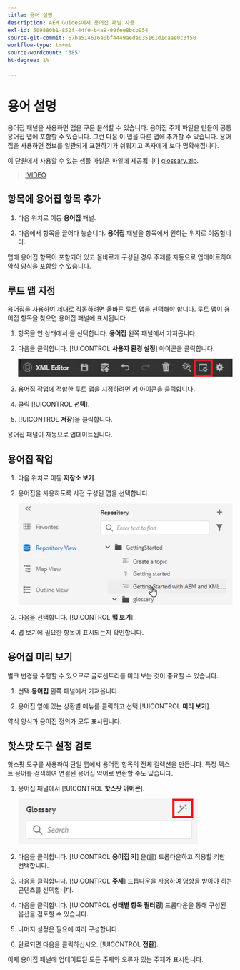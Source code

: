 ```yaml
---
title: 용어 설명
description: AEM Guides에서 용어집 패널 사용
exl-id: 509880b1-852f-44f0-b4a9-09fee8bcb954
source-git-commit: 67ba514616a0bf4449aeda035161d1caae0c3f50
workflow-type: tm+mt
source-wordcount: '385'
ht-degree: 1%

---
```


# 용어 설명

용어집 패널을 사용하면 맵을 구문 분석할 수 있습니다. 용어집 주제 파일을 만들어 공통 용어집 맵에 포함할 수 있습니다. 그런 다음 이 맵을 다른 맵에 추가할 수 있습니다. 용어집을 사용하면 정보를 일관되게 표현하기가 쉬워지고 독자에게 보다 명확해집니다.

이 단원에서 사용할 수 있는 샘플 파일은 파일에 제공됩니다 [glossary.zip](assets/glossary.zip).

>[!VIDEO](https://video.tv.adobe.com/v/342765?quality=12&learn=on)

## 항목에 용어집 항목 추가

1. 다음 위치로 이동 **용어집** 패널.

1. 다음에서 항목을 끌어다 놓습니다. **용어집** 패널을 항목에서 원하는 위치로 이동합니다.

맵에 용어집 항목이 포함되어 있고 올바르게 구성된 경우 주제를 자동으로 업데이트하여 약식 양식을 포함할 수 있습니다.

## 루트 맵 지정

용어집을 사용하여 제대로 작동하려면 올바른 루트 맵을 선택해야 합니다. 루트 맵이 용어집 항목을 찾으면 용어집 패널에 표시됩니다.

1. 항목을 연 상태에서 을 선택합니다. **용어집** 왼쪽 패널에서 가져옵니다.

1. 다음을 클릭합니다. [!UICONTROL **사용자 환경 설정**] 아이콘을 클릭합니다.

   ![사용자 환경 설정 아이콘](images/reuse/user-prefs-icon.png)

1. 용어집 작업에 적합한 루트 맵을 지정하려면 키 아이콘을 클릭합니다.

1. 클릭 [!UICONTROL **선택**].

1. [!UICONTROL **저장**]&#x200B;을 클릭합니다.

용어집 패널이 자동으로 업데이트됩니다.

## 용어집 작업

1. 다음 위치로 이동 **저장소 보기**.

1. 용어집을 사용하도록 사전 구성된 맵을 선택합니다.

   ![사전 구성 맵 아이콘](images/lesson-10/preconfig-map.png)

1. 다음을 선택합니다. [!UICONTROL **맵 보기**].

1. 맵 보기에 필요한 항목이 표시되는지 확인합니다.

## 용어집 미리 보기

벌크 변경을 수행할 수 있으므로 글로센트리를 미리 보는 것이 중요할 수 있습니다.

1. 선택 **용어집** 왼쪽 패널에서 가져옵니다.

1. 용어집 옆에 있는 상황별 메뉴를 클릭하고 선택 [!UICONTROL **미리 보기**].

약식 양식과 용어집 정의가 모두 표시됩니다.

## 핫스팟 도구 설정 검토

핫스팟 도구를 사용하여 단일 맵에서 용어집 항목의 전체 컬렉션을 만듭니다. 특정 텍스트 용어를 검색하여 연결된 용어집 약어로 변환할 수도 있습니다.

1. 용어집 패널에서 [!UICONTROL **핫스팟 아이콘**].

   ![핫스팟 아이콘](images/lesson-10/hotspot-icon.png)

1. 다음을 클릭합니다. [!UICONTROL **용어집 키**] 을(를) 드롭다운하고 적용할 키만 선택합니다.

1. 다음을 클릭합니다. [!UICONTROL **주제**] 드롭다운을 사용하여 영향을 받아야 하는 콘텐츠를 선택합니다.

1. 다음을 클릭합니다. [!UICONTROL **상태별 항목 필터링**] 드롭다운을 통해 구성된 옵션을 검토할 수 있습니다.

1. 나머지 설정은 필요에 따라 구성합니다.

1. 완료되면 다음을 클릭하십시오. [!UICONTROL **전환**].

이제 용어집 패널에 업데이트된 모든 주제와 오류가 있는 주제가 표시됩니다.

